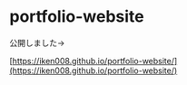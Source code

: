 # portfolio-website

公開しました→

[https://iken008.github.io/portfolio-website/](https://iken008.github.io/portfolio-website/)
